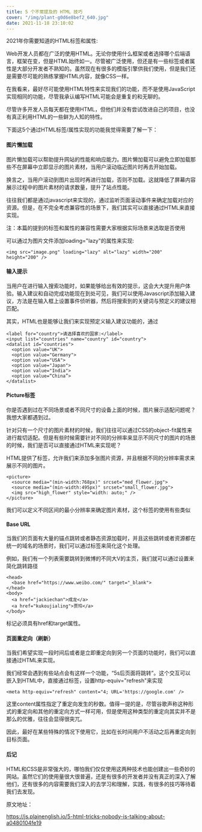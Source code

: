 ```yaml
---
title: 5 个不常提及的 HTML 技巧
cover: "/img/plant-g0d6e8bef2_640.jpg"
date: 2021-11-18 23:10:02
---
```


2021年你需要知道的HTML标签和属性:

Web开发人员都在广泛的使用HTML。无论你使用什么框架或者选择哪个后端语言，框架在变，但是HTML始终如一。尽管被广泛使用，但还是有一些标签或者属性是大部分开发者不熟知的。虽然现在有很多的模版引擎供我们使用，但是我们还是需要尽可能的熟练掌握HTML内容，就像CSS一样。

在我看来，最好尽可能使用HTML特性来实现我们的功能，而不是使用JavaScript实现相同的功能，尽管我承认编写HTML可能会是重复的和无聊的。

尽管许多开发人员每天都在使用HTML，但他们并没有尝试改进自己的项目，也没有真正利用HTML的一些鲜为人知的特性。

下面这5个通过HTML标签/属性实现的功能我觉得需要了解一下：

#### 图片懒加载
图片懒加载可以帮助提升网站的性能和响应能力。图片懒加载可以避免立即加载那些不在屏幕中立即显示的图片素材，当用户滚动临近图片时再去开始加载。

换言之，当用户滚动到图片出现时再进行加载，否则不加载。这就降低了屏幕内容展示过程中的图片素材的请求数量，提升了站点性能。

往往我们都是通过javascript来实现的，通过监听页面滚动事件来确定加载对应的资源。但是，在不完全考虑兼容性的场景下，我们其实可以直接通过HTML来直接实现。

注：本篇的提到的标签和属性的兼容性需要大家根据实际场景来选取是否使用

可以通过为图片文件添加loading="lazy"的属性来实现:
```
<img src="image.png" loading="lazy" alt="lazy" width="200" height="200" />
```

#### 输入提示
当用户在进行输入搜索功能时，如果能够给出有效的提示，这会大大提升用户体验。输入建议和自动完成功能现在到处可见，我们可以使用Javascript添加输入建议，方法是在输入框上设置事件侦听器，然后将搜索到的关键词与预定义的建议相匹配。

其实，HTML也是能够让我们来实现预定义输入建议功能的，通过
```
<label for="country">请选择喜欢的国家:</label>
<input list="countries" name="country" id="country">
<datalist id="countries">
  <option value="UK">
  <option value="Germany">
  <option value="USA">
  <option value="Japan">
  <option value="India">
  <option value=“China”>
</datalist>
```

#### Picture标签
你是否遇到过在不同场景或者不同尺寸的设备上面的时候，图片展示适配问题呢？我想大家都遇到过。

针对只有一个尺寸的图片素材的时候，我们往往可以通过CSS的object-fit属性来进行裁切适配。但是有些时候需要针对不同的分辨率来显示不同尺寸的图片的场景的时候，我们是否可以直接通过HTML来实现呢？

HTML提供了标签，允许我们来添加多张图片资源，并且根据不同的分辨率需求来展示不同的图片。
```
<picture>
  <source media="(min-width:768px)" srcset="med_flower.jpg">
  <source media="(min-width:495px)" srcset="small_flower.jpg">
  <img src="high_flower" style="width: auto;" />
</picture>
```
我们可以定义不同区间的最小分辨率来确定图片素材，这个标签的使用有些类似

#### Base URL
当我们的页面有大量的锚点跳转或者静态资源加载时，并且这些跳转或者资源都在统一的域名的场景时，我们可以通过标签来简化这个处理。

例如，我们有一个列表需要跳转到微博的不同大V的主页，我们就可以通过设置来简化跳转路径
```
<head>
  <base href="https://www.weibo.com/" target="_blank">  
</head>
<body>
  <a href="jackiechan">成龙</a>
  <a href="kukoujialing">贾玲</a>
</body>
```
标记必须具有href和target属性。

#### 页面重定向（刷新）
当我们希望实现一段时间后或者是立即重定向到另一个页面的功能时，我们可以直接通过HTML来实现。

我们经常会遇到有些站点会有这样一个功能，“5s后页面将跳转”。这个交互可以嵌入到HTML中，直接通过标签，设置http-equiv="refresh"来实现
```
<meta http-equiv="refresh" content="4; URL='https://google.com' />
```
这里content属性指定了重定向发生的秒数。值得一提的是，尽管谷歌声称这种形式的重定向和其他的重定向方式一样可用，但是使用这种类型的重定向其实并不是那么的优雅，往往会显得很突兀。

因此，最好在某些特殊的情况下使用它，比如在长时间用户不活动之后再重定向到目标页面。

#### 后记
HTML和CSS是非常强大的，哪怕我们仅仅使用这两种技术也能创建出一些奇妙的网站。虽然它们的使用量很大很普遍，还是有很多的开发者并没有真正的深入了解他们，还有很多的内容需要我们深入的去学习和理解，实践，有很多的技巧等待着我们去发现。

原文地址：

https://js.plainenglish.io/5-html-tricks-nobody-is-talking-about-a0480104fe19